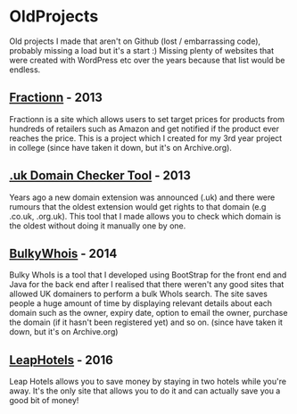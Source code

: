 # OldProjects
Old projects I made that aren't on Github (lost / embarrassing code), probably missing a load but it's a start :) Missing plenty of websites
that were created with WordPress etc over the years because that list would be endless.

## [Fractionn](http://web.archive.org/web/20160407013345/http://www.fractionn.com/) - 2013
Fractionn is a site which allows users to set target prices for products from hundreds of retailers such as Amazon and get notified if 
the product ever reaches the price. This is a project which I created for my 3rd year project in college
(since have taken it down, but it's on Archive.org).

## [.uk Domain Checker Tool](http://jamiefarrelly.com/uk-domain-checker-tool/) - 2013
Years ago a new domain extension was announced (.uk) and there were rumours that the oldest extension would get rights to that domain 
(e.g .co.uk, .org.uk). This tool that I made allows you to check which domain is the oldest without doing it manually one by one.

## [BulkyWhois](http://web.archive.org/web/20160324132209/http://www.bulkywhois.co.uk/) - 2014
Bulky WhoIs is a tool that I developed using BootStrap for the front end and Java for the back end after I realised that there weren't 
any good sites that allowed UK domainers to perform a bulk WhoIs search. The site saves people a huge amount of time by displaying 
relevant details about each domain such as the owner, expiry date, option to email the owner, purchase the domain 
(if it hasn't been registered yet) and so on. (since have taken it down, but it's on Archive.org)

## [LeapHotels](www.leaphotels.com) - 2016
Leap Hotels allows you to save money by staying in two hotels while you're away. It's the only site that allows you to do it and can actually save 
you a good bit of money!
